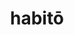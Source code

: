 ---
title: habitō
nmtitle: habito
meaning: to live
ch: 1
pos: verb
secondppstem: habit
nmsecondppstem: habit
infend: āre
nminfend: are
infhyph: -āre
nminfhyp: -are
conjugation: first
derivative: uninhabitable
---